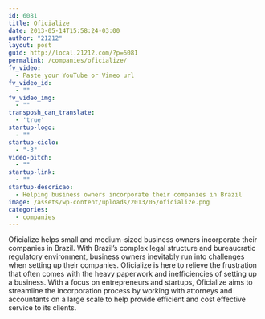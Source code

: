 ```yaml
---
id: 6081
title: Oficialize
date: 2013-05-14T15:58:24-03:00
author: "21212"
layout: post
guid: http://local.21212.com/?p=6081
permalink: /companies/oficialize/
fv_video:
  - Paste your YouTube or Vimeo url
fv_video_id:
  - ""
fv_video_img:
  - ""
transposh_can_translate:
  - 'true'
startup-logo:
  - ""
startup-ciclo:
  - "-3"
video-pitch:
  - ""
startup-link:
  - ""
startup-descricao:
  - Helping business owners incorporate their companies in Brazil
image: /assets/wp-content/uploads/2013/05/oficialize.png
categories:
  - companies
---
```

Oficialize helps small and medium-sized business owners incorporate their companies in Brazil. With Brazil’s complex legal structure and bureaucratic regulatory environment, business owners inevitably run into challenges when setting up their companies. Oficialize is here to relieve the frustration that often comes with the heavy paperwork and inefficiencies of setting up a business. With a focus on entrepreneurs and startups, Oficialize aims to streamline the incorporation process by working with attorneys and accountants on a large scale to help provide efficient and cost effective service to its clients.

&nbsp;